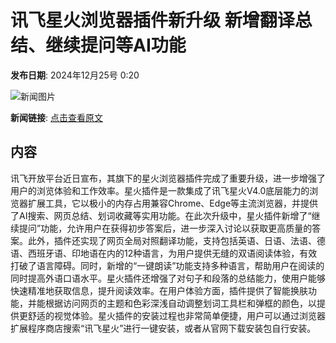 # 讯飞星火浏览器插件新升级 新增翻译总结、继续提问等AI功能

**发布日期**: 2024年12月25号 0:20

![新闻图片](https://upload.chinaz.com/2024/1225/6387071153680787749182768.png)

**新闻链接**: [点击查看原文](https://www.aibase.com/zh/news/14228)

## 内容

讯飞开放平台近日宣布，其旗下的星火浏览器插件完成了重要升级，进一步增强了用户的浏览体验和工作效率。星火插件是一款集成了讯飞星火V4.0底层能力的浏览器扩展工具，它以极小的内存占用兼容Chrome、Edge等主流浏览器，并提供了AI搜索、网页总结、划词收藏等实用功能。在此次升级中，星火插件新增了“继续提问”功能，允许用户在获得初步答案后，进一步深入讨论以获取更高质量的答案。此外，插件还实现了网页全局对照翻译功能，支持包括英语、日语、法语、德语、西班牙语、印地语在内的12种语言，为用户提供无缝的双语阅读体验，有效打破了语言障碍。同时，新增的“一键朗读”功能支持多种语言，帮助用户在阅读的同时提高外语口语水平。星火插件还增强了对句子和段落的总结能力，使用户能够快速精准地获取信息，提升阅读效率。在用户体验方面，插件提供了智能换肤功能，并能根据访问网页的主题和色彩深浅自动调整划词工具栏和弹框的颜色，以提供更舒适的视觉体验。星火插件的安装过程也非常简单便捷，用户可以通过浏览器扩展程序商店搜索“讯飞星火”进行一键安装，或者从官网下载安装包自行安装。
